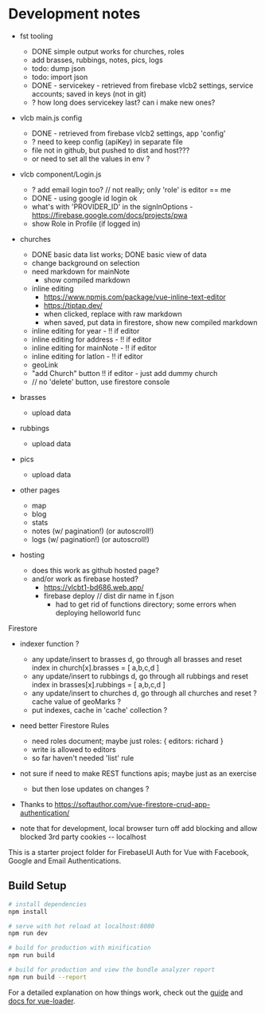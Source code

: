 # Development notes

* fst tooling
  * DONE simple output works for churches, roles
  * add brasses, rubbings, notes, pics, logs
  * todo: dump json
  * todo: import json
  * DONE - servicekey - retrieved from firebase vlcb2 settings, service accounts; saved in keys (not in git)
  * ? how long does servicekey last? can i make new ones?
  

* vlcb main.js config
  * DONE - retrieved from firebase vlcb2 settings, app 'config'
  * ? need to keep config (apiKey) in separate file
  * file not in github, but pushed to dist and host???
  * or need to set all the values in env ?
* vlcb component/Login.js
  * ? add email login too?  // not really; only 'role' is editor == me
  * DONE - using google id login ok
  * what's with 'PROVIDER_ID' in the signInOptions - https://firebase.google.com/docs/projects/pwa
  * show Role in Profile (if logged in)
* churches
  * DONE basic data list works;  DONE basic view of data
  * change background on selection
  * need markdown for mainNote
    * show compiled markdown
  * inline editing
    * https://www.npmjs.com/package/vue-inline-text-editor
    * https://tiptap.dev/
    * when clicked, replace with raw markdown
    * when saved, put data in firestore, show new compiled markdown
  * inline editing for year - !! if editor
  * inline editing for address - !! if editor
  * inline editing for mainNote - !! if editor
  * inline editing for latlon - !! if editor
  * geoLink
  * "add Church" button !! if editor - just add dummy church
  * // no 'delete' button, use firestore console
* brasses
  * upload data
* rubbings
  * upload data
* pics
  * upload data
* other pages
  * map
  * blog
  * stats
  * notes (w/ pagination!) (or autoscroll!)
  * logs (w/ pagination!) (or autoscroll!)

* hosting
  * does this work as github hosted page?
  * and/or work as firebase hosted?
    * https://vlcbt1-bd686.web.app/
    * firebase deploy   // dist dir name in f.json
      * had to get rid of functions directory; some errors when deploying helloworld func

Firestore
* indexer function ?
  * any update/insert to brasses d,  go through all brasses and reset index in church[x].brasses = [ a,b,c,d ]
  * any update/insert to rubbings d,  go through all rubbings and reset index in brasses[x].rubbings = [ a,b,c,d ]
  * any update/insert to churches d,  go through all churches and reset ? cache value of geoMarks ?
  * put indexes, cache in 'cache' collection ?
* need better Firestore Rules
  * need roles document; maybe just roles: { editors: richard }
  * write is allowed to editors
  * so far haven't needed 'list' rule

* not sure if need to make REST functions apis; maybe just as an exercise
  * but then lose updates on changes ?




* Thanks to https://softauthor.com/vue-firestore-crud-app-authentication/
* note that for development, local browser turn off add blocking and allow blocked 3rd party cookies -- localhost

This is a starter project folder for FirebaseUI Auth for Vue with Facebook, Google and Email Authentications.

## Build Setup

``` bash
# install dependencies
npm install

# serve with hot reload at localhost:8080
npm run dev

# build for production with minification
npm run build

# build for production and view the bundle analyzer report
npm run build --report
```

For a detailed explanation on how things work, check out the [guide](http://vuejs-templates.github.io/webpack/) and [docs for vue-loader](http://vuejs.github.io/vue-loader).
